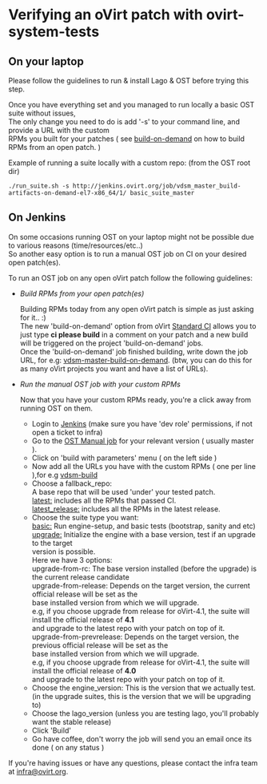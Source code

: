 Verifying an oVirt patch with ovirt-system-tests
================================================

On your laptop
--------------
Please follow the guidelines to run & install Lago & OST before trying this step.<br>

Once you have everything set and you managed to run locally a basic OST suite without issues, <br>
The only change you need to do is add '-s' to your command line, and provide a URL with the custom <br>
RPMs you built for your patches ( see [build-on-demand][1] on how to build RPMs from an open patch. ) <br>

Example of running a suite locally with a custom repo: (from the OST root dir)
```
./run_suite.sh -s http://jenkins.ovirt.org/job/vdsm_master_build-artifacts-on-demand-el7-x86_64/1/ basic_suite_master
```

On Jenkins
----------
On some occasions running OST on your laptop might not be possible due to various reasons (time/resources/etc..)<br>
So another easy option is to run a manual OST job on CI on your desired open patch(es).

To run an OST job on any open oVirt patch follow the following guidelines:

* *Build RPMs from your open patch(es)*

    Building RPMs today from any open oVirt patch is simple as just
    asking for it.. :)<br>
    The new 'build-on-demand' option from oVirt [Standard CI][1] allows
    you to just type **ci please build** in a comment on your patch
    and a new build will be triggered on the project 'build-on-demand' jobs.<br>
    Once the 'build-on-demand' job finished building, write down the job URL,
    for e.g: [vdsm-master-build-on-demand][2].
    (btw, you can do this for as many oVirt projects you want and have a list of URLs).


* *Run the manual OST job with your custom RPMs*

    Now that you have your custom RPMs ready, you're a click away from running OST
    on them.<br>
    * Login to [Jenkins][3] (make sure you have 'dev role' permissions, if not open a ticket to infra)<br>
    * Go to the [OST Manual job][4] for your relevant version ( usually master ).<br>
    * Click on 'build with parameters' menu ( on the left side )
    * Now add all the URLs you have with the custom RPMs ( one per line ),for e.g [vdsm-build][2]
    * Choose a fallback_repo:<br>
        A base repo that will be used 'under' your tested patch.<br>
        <u>latest:</u> includes all the RPMs that passed CI.<br>
        <u>latest_release:</u> includes all the RPMs in the latest release.<br>
    * Choose the suite type you want:<br>
        <u>basic:</u> Run engine-setup, and basic tests (bootstrap, sanity and etc)<br>
        <u>upgrade:</u> Initialize the engine with a base version, test if an upgrade to the target<br>
        version is possible.<br>
        Here we have 3 options:<br>
        upgrade-from-rc: The base version installed (before the upgrade) is the current release candidate<br>
        upgrade-from-release: Depends on the target version, the current official release will be set as the<br>
        base installed version from which we will upgrade.<br>
        e.g, if you choose upgrade from release for oVirt-4.1, the suite will install the official release of <b>4.1</b><br>
        and upgrade to the latest repo with your patch on top of it.<br>
        upgrade-from-prevrelease: Depends on the target version, the previous official release will be set as the<br>
        base installed version from which we will upgrade.<br>
        e.g, if you choose upgrade from release for oVirt-4.1, the suite will install the official release of <b>4.0</b><br>
        and upgrade to the latest repo with your patch on top of it.<br>
    * Choose the engine_version: This is the version that we actually test.<br>
      (in the upgrade suites, this is the version that we will be upgrading to)<br>
    * Choose the lago_version (unless you are testing lago, you'll probably want the stable release)<br>
    * Click 'Build'<br>
    * Go have coffee, don't worry the job will send you an email once its done ( on any status )<br>


If you're having issues or have any questions, please contact the infra team at infra@ovirt.org.

[1]: http://ovirt-infra-docs.readthedocs.io/en/latest/CI/Build_and_test_standards#standard-ci-stages
[2]: http://jenkins.ovirt.org/job/vdsm_master_build-artifacts-on-demand-el7-x86_64/lastSuccessfulBuild/
[3]: http://jenkins.ovirt.org
[4]: http://jenkins.ovirt.org/job/ovirt-system-tests_manual/
